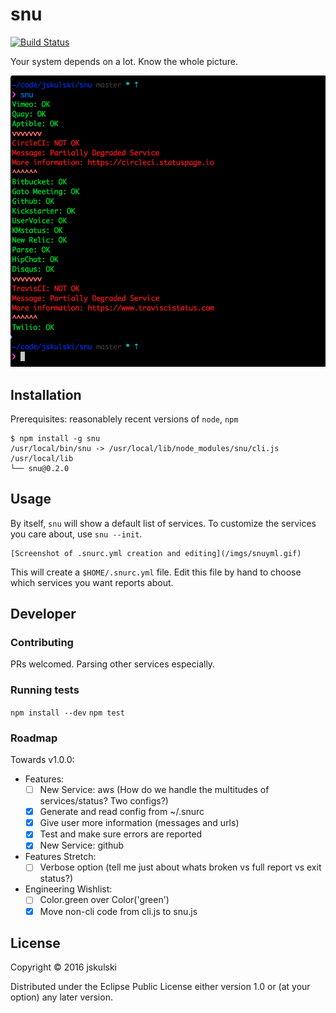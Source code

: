 # snu

[![Build Status](https://travis-ci.org/jskulski/snu.svg?branch=master)](https://travis-ci.org/jskulski/snu)

Your system depends on a lot.
Know the whole picture.

![Screenshot of snu report](/imgs/hero.png)

## Installation

Prerequisites: reasonablely recent versions of `node`, `npm`

```
$ npm install -g snu
/usr/local/bin/snu -> /usr/local/lib/node_modules/snu/cli.js
/usr/local/lib
└── snu@0.2.0
```

## Usage

By itself, `snu` will show a default list of services.
To customize the services you care about, use `snu --init`.

```
[Screenshot of .snurc.yml creation and editing](/imgs/snuyml.gif)
```

This will create a `$HOME/.snurc.yml` file.
Edit this file by hand to choose which services you want reports about.

## Developer

### Contributing

PRs welcomed. Parsing other services especially.

### Running tests

`npm install --dev`
`npm test`

### Roadmap

Towards v1.0.0:
- Features:
    - [ ] New Service: aws (How do we handle the multitudes of services/status? Two configs?)
    - [x] Generate and read config from ~/.snurc
    - [x] Give user more information (messages and urls)
    - [x] Test and make sure errors are reported
    - [x] New Service: github

- Features Stretch:
    - [ ] Verbose option (tell me just about whats broken vs full report vs exit status?)

- Engineering Wishlist:
    - [ ] Color.green over Color('green')
    - [x] Move non-cli code from cli.js to snu.js

## License

Copyright © 2016 jskulski

Distributed under the Eclipse Public License either version 1.0 or (at
your option) any later version.

